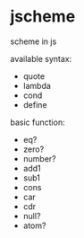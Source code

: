 jscheme
========

scheme in js

available syntax:

- quote
- lambda
- cond
- define

basic function:

- eq?
- zero?
- number?
- add1
- sub1
- cons
- car
- cdr
- null?
- atom?
